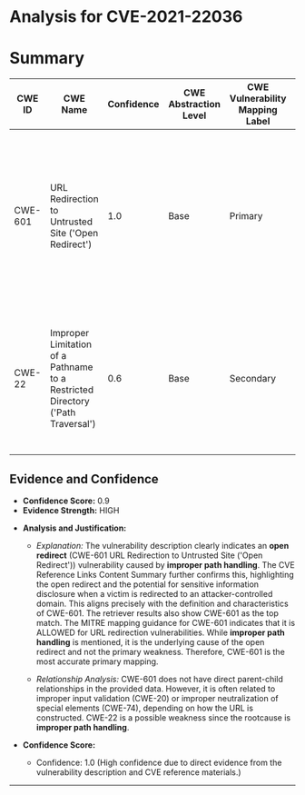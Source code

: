 # Analysis for CVE-2021-22036

# Summary
| CWE ID | CWE Name | Confidence | CWE Abstraction Level | CWE Vulnerability Mapping Label | CWE-Vulnerability Mapping Notes |
|---|---|---|---|---|---|
| CWE-601 | URL Redirection to Untrusted Site ('Open Redirect') | 1.0 | Base | Primary | Allowed. The vulnerability description explicitly states an open redirect due to improper path handling, leading to redirection to an attacker-controlled domain. |
| CWE-22 | Improper Limitation of a Pathname to a Restricted Directory ('Path Traversal') | 0.6 | Base | Secondary | Allowed. The "improper path handling" could potentially allow path traversal, although the primary issue is the open redirect. |

## Evidence and Confidence

*   **Confidence Score:** 0.9
*   **Evidence Strength:** HIGH

- **Analysis and Justification:**  
  - *Explanation:* The vulnerability description clearly indicates an **open redirect** (CWE-601 URL Redirection to Untrusted Site ('Open Redirect')) vulnerability caused by **improper path handling**. The CVE Reference Links Content Summary further confirms this, highlighting the open redirect and the potential for sensitive information disclosure when a victim is redirected to an attacker-controlled domain. This aligns precisely with the definition and characteristics of CWE-601. The retriever results also show CWE-601 as the top match. The MITRE mapping guidance for CWE-601 indicates that it is ALLOWED for URL redirection vulnerabilities. While **improper path handling** is mentioned, it is the underlying cause of the open redirect and not the primary weakness. Therefore, CWE-601 is the most accurate primary mapping.

  - *Relationship Analysis:* CWE-601 does not have direct parent-child relationships in the provided data. However, it is often related to improper input validation (CWE-20) or improper neutralization of special elements (CWE-74), depending on how the URL is constructed. CWE-22 is a possible weakness since the rootcause is **improper path handling**.

- **Confidence Score:**  
  - Confidence: 1.0 (High confidence due to direct evidence from the vulnerability description and CVE reference materials.)

---